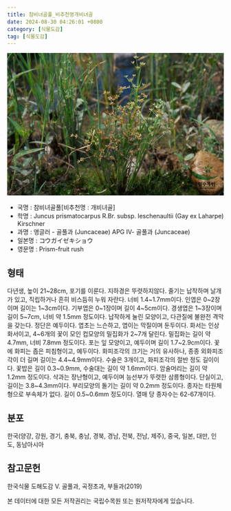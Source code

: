 ```yaml
---
title: 참비녀골풀_비추천명개비녀골
date: 2024-08-30 04:26:01 +0800
category: [식물도감]
tag: [식물도감]
---
```




![참비녀골풀[비추천명 : 개비녀골]](/assets/img/fileUpload/plants/basic/Juncaceae/Juncus/5907/5907_1_th2.jpg)
- 국명 : 참비녀골풀[비추천명 : 개비녀골]
- 학명 : Juncus prismatocarpus R.Br. subsp. leschenaultii (Gay ex Laharpe) Kirschner
- 과명 : 앵글러 - 골풀과 (Juncaceae) APG Ⅳ- 골풀과 (Juncaceae)
- 일본명 : コウガイゼキショウ
- 영문명 : Prism-fruit rush


## 형태
다년생, 높이 21~28cm, 포기를 이룬다. 지하경은 뚜렷하지않다. 줄기는 납작하며 날개가 있고, 직립하거나 흔히 비스듬히 누워 자란다. 너비 1.4~1.7mm이다. 인엽은 0~2장이며 길이는 1~3cm이다. 기부엽은 0~1장이며 길이 4~5cm이다. 경생엽은 1~3장이며 길이 5~7cm, 너비 약 1.5mm 정도이다. 납작하게 눌린 모양이고, 다관질에 불완전 격막을 갖는다. 정단은 예두이다. 엽초는 느슨하고, 엽이는 막질이며 둔두이다. 화서는 인상화서이고, 4~6개의 꽃이 모인 컵모양의 밀집화가 2~7개 달린다. 밀집화는 길이 약 4.7mm, 너비 7.8mm 정도이다. 포는 잎 모양이고, 예두이며 길이 1.7~2.9cm이다. 꽃에 화피는 좁은 피침형이고, 예두이다. 화피조각의 크기는 거의 유사하나, 종종 외화피조각이 더 길며 길이는 4.4~4.9mm이다. 수술은 3개이고, 화피조각의 절반 정도 길이이다. 꽃밥은 길이 0.3~0.9mm, 수술대는 길이 약 1.6mm이다. 암술머리는 길이 약 1.2mm 정도이다. 삭과는 장난형이고, 예두이며 능선부가 뚜렷한 삼릉형이다. 단실이고, 길이는 3.8~4.3mm이다. 부리모양의 돌기는 길이 약 0.2mm 정도이다. 종자는 타원체형으로 부속체가 없다. 길이 0.5~0.6mm 정도이다. 열매 당 종자수는 62-67개이다.
## 분포
한국(양강, 강원, 경기, 충북, 충남, 경북, 경남, 전북, 전남, 제주), 중국, 일본, 대만, 인도, 동남아시아
## 참고문헌
한국식물 도해도감 Ⅴ. 골풀과, 곡정초과, 부들과(2019)






본 데이터에 대한 모든 저작권리는 국립수목원 또는 원저작자에게 있습니다.
